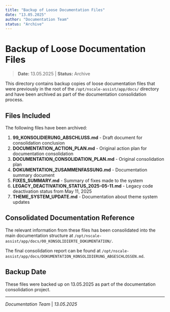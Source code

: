 ```yaml
---
title: "Backup of Loose Documentation Files"
date: "13.05.2025"
author: "Documentation Team"
status: "Archive"
---
```


# Backup of Loose Documentation Files

> **Date:** 13.05.2025 | **Status:** Archive

This directory contains backup copies of loose documentation files that were previously in the root of the `/opt/nscale-assist/app/docs/` directory and have been archived as part of the documentation consolidation process.

## Files Included

The following files have been archived:

1. **99_KONSOLIDIERUNG_ABSCHLUSS.md** - Draft document for consolidation conclusion
2. **DOCUMENTATION_ACTION_PLAN.md** - Original action plan for documentation consolidation
3. **DOCUMENTATION_CONSOLIDATION_PLAN.md** - Original consolidation plan
4. **DOKUMENTATION_ZUSAMMENFASSUNG.md** - Documentation summary document
5. **FIXES_SUMMARY.md** - Summary of fixes made to the system
6. **LEGACY_DEACTIVATION_STATUS_2025-05-11.md** - Legacy code deactivation status from May 11, 2025
7. **THEME_SYSTEM_UPDATE.md** - Documentation about theme system updates

## Consolidated Documentation Reference

The relevant information from these files has been consolidated into the main documentation structure at `/opt/nscale-assist/app/docs/00_KONSOLIDIERTE_DOKUMENTATION/`.

The final consolidation report can be found at `/opt/nscale-assist/app/docs/DOKUMENTATION_KONSOLIDIERUNG_ABGESCHLOSSEN.md`.

## Backup Date

These files were backed up on 13.05.2025 as part of the documentation consolidation project.

---

*Documentation Team* | *13.05.2025*